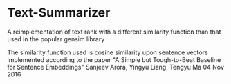 # Text-Summarizer

A reimplementation of text rank with a different similarity function than that used in the popular gensim library

The similarity function used is cosine similarity upon sentence vectors implemented according to the paper "A Simple but Tough-to-Beat Baseline for Sentence Embeddings" Sanjeev Arora, Yingyu Liang, Tengyu Ma 04 Nov 2016
